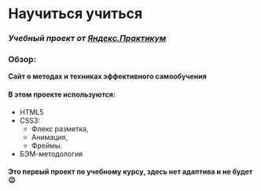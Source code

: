 # Научиться учиться
### *Учебный проект от [Яндекс.Практикум](https://practicum.yandex.ru/web/)*

### Обзор:
**Сайт о методах и техниках эффективного самообучения**

#### В этом проекте используются:
* HTML5
* CSS3:
  - Флекс разметка,
  - Анимация,
  - Фреймы. 
* БЭМ-методология

#### Это первый проект по учебному курсу, здесь нет адаптива и не будет :wink: